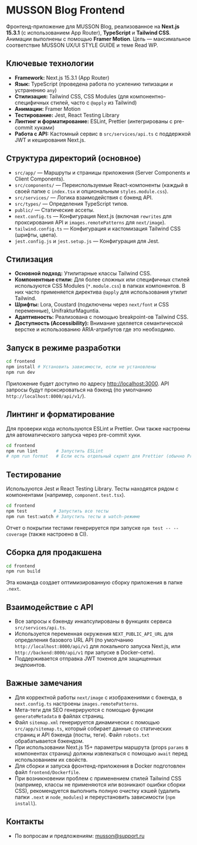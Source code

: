 # MUSSON Blog Frontend

Фронтенд-приложение для MUSSON Blog, реализованное на **Next.js 15.3.1** (с использованием App Router), **TypeScript** и **Tailwind CSS**. Анимации выполнены с помощью **Framer Motion**. Цель — максимальное соответствие MUSSON UX/UI STYLE GUIDE и теме Read WP.

## Ключевые технологии

- **Framework:** Next.js 15.3.1 (App Router)
- **Язык:** TypeScript (проведена работа по усилению типизации и устранению `any`)
- **Стилизация:** Tailwind CSS, CSS Modules (для компонентно-специфичных стилей, часто с `@apply` из Tailwind)
- **Анимации:** Framer Motion
- **Тестирование:** Jest, React Testing Library
- **Линтинг и форматирование:** ESLint, Prettier (интегрированы с pre-commit хуками)
- **Работа с API:** Кастомный сервис в `src/services/api.ts` с поддержкой JWT и кеширования Next.js.

## Структура директорий (основное)

- `src/app/` — Маршруты и страницы приложения (Server Components и Client Components).
- `src/components/` — Переиспользуемые React-компоненты (каждый в своей папке с `index.tsx` и опциональным `styles.module.css`).
- `src/services/` — Логика взаимодействия с бэкенд API.
- `src/types/` — Определения TypeScript типов.
- `public/` — Статические ассеты.
- `next.config.ts` — Конфигурация Next.js (включая `rewrites` для проксирования API и `images.remotePatterns` для `next/image`).
- `tailwind.config.ts` — Конфигурация и кастомизация Tailwind CSS (шрифты, цвета).
- `jest.config.js` и `jest.setup.js` — Конфигурация для Jest.

## Стилизация

- **Основной подход:** Утилитарные классы Tailwind CSS.
- **Компонентные стили:** Для более сложных или специфичных стилей используются CSS Modules (`*.module.css`) в папках компонентов. В них часто применяется директива `@apply` для использования утилит Tailwind.
- **Шрифты:** Lora, Coustard (подключены через `next/font` и CSS переменные), UnifrakturMaguntia.
- **Адаптивность:** Реализована с помощью breakpoint-ов Tailwind CSS.
- **Доступность (Accessibility):** Внимание уделяется семантической верстке и использованию ARIA-атрибутов где это необходимо.

## Запуск в режиме разработки

```bash
cd frontend
npm install # Установить зависимости, если не установлены
npm run dev
```

Приложение будет доступно по адресу [http://localhost:3000](http://localhost:3000).
API запросы будут проксироваться на бэкенд (по умолчанию `http://localhost:8000/api/v1/`).

## Линтинг и форматирование

Для проверки кода используются ESLint и Prettier. Они также настроены для автоматического запуска через pre-commit хуки.

```bash
cd frontend
npm run lint       # Запустить ESLint
# npm run format   # Если есть отдельный скрипт для Prettier (обычно Prettier интегрирован в lint или запускается pre-commit)
```

## Тестирование

Используются Jest и React Testing Library. Тесты находятся рядом с компонентами (например, `component.test.tsx`).

```bash
cd frontend
npm test          # Запустить все тесты
npm run test:watch # Запустить тесты в watch-режиме
```

Отчет о покрытии тестами генерируется при запуске `npm test -- --coverage` (также настроено в CI).

## Сборка для продакшена

```bash
cd frontend
npm run build
```

Эта команда создает оптимизированную сборку приложения в папке `.next`.

## Взаимодействие с API

- Все запросы к бэкенду инкапсулированы в функциях сервиса `src/services/api.ts`.
- Используется переменная окружения `NEXT_PUBLIC_API_URL` для определения базового URL API (по умолчанию `http://localhost:8000/api/v1` для локального запуска Next.js, или `http://backend:8000/api/v1` при запуске в Docker-сети).
- Поддерживается отправка JWT токенов для защищенных эндпоинтов.

## Важные замечания

- Для корректной работы `next/image` с изображениями с бэкенда, в `next.config.ts` настроены `images.remotePatterns`.
- Мета-теги для SEO генерируются с помощью функции `generateMetadata` в файлах страниц.
- Файл `sitemap.xml` генерируется динамически с помощью `src/app/sitemap.ts`, который собирает данные со статических страниц и API бэкенда (посты, теги). Файл `robots.txt` обрабатывается бэкендом.
- При использовании Next.js 15+ параметры маршрута (props `params` в компонентах страниц) должны извлекаться с помощью `await` перед использованием их свойств.
- Для сборки и запуска фронтенд-приложения в Docker подготовлен файл `frontend/Dockerfile`.
- При возникновении проблем с применением стилей Tailwind CSS (например, классы не применяются или возникают ошибки сборки CSS), рекомендуется выполнить полную очистку кэшей (удалить папки `.next` и `node_modules`) и переустановить зависимости (`npm install`).

## Контакты

- По вопросам и предложениям: musson@support.ru
